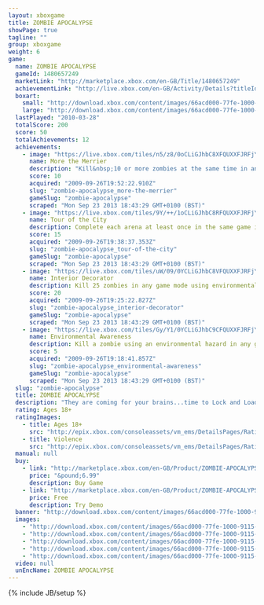 ```yaml
---
layout: xboxgame
title: ZOMBIE APOCALYPSE
showPage: true
tagline: ""
group: xboxgame
weight: 6
game: 
  name: ZOMBIE APOCALYPSE
  gameId: 1480657249
  marketLink: "http://marketplace.xbox.com/en-GB/Title/1480657249"
  achievementLink: "http://live.xbox.com/en-GB/Activity/Details?titleId=1480657249"
  boxart: 
    small: "http://download.xbox.com/content/images/66acd000-77fe-1000-9115-d80258410961/1033/boxartsm.jpg"
    large: "http://download.xbox.com/content/images/66acd000-77fe-1000-9115-d80258410961/1033/boxartlg.jpg"
  lastPlayed: "2010-03-28"
  totalScore: 200
  score: 50
  totalAchievements: 12
  achievements: 
    - image: "https://live.xbox.com/tiles/n5/z8/0oCLiGJhbC8XFQUXXFJRFjYxL2FjaC8wL2MAAAAA5+fn-dOchA==.jpg"
      name: More the Merrier
      description: "Kill&nbsp;10 or more zombies at the same time in any game mode"
      score: 10
      acquired: "2009-09-26T19:52:22.910Z"
      slug: "zombie-apocalypse_more-the-merrier"
      gameSlug: "zombie-apocalypse"
      scraped: "Mon Sep 23 2013 18:43:29 GMT+0100 (BST)"
    - image: "https://live.xbox.com/tiles/9Y/++/1oCLiGJhbC8RFQUXXFJRFjYxL2FjaC8wL2UAAAAA5+fn+ZGP7g==.jpg"
      name: Tour of the City
      description: Complete each arena at least once in the same game in any game mode
      score: 15
      acquired: "2009-09-26T19:38:37.353Z"
      slug: "zombie-apocalypse_tour-of-the-city"
      gameSlug: "zombie-apocalypse"
      scraped: "Mon Sep 23 2013 18:43:29 GMT+0100 (BST)"
    - image: "https://live.xbox.com/tiles/uW/09/0YCLiGJhbC8VFQUXXFJRFjYxL2FjaC8wL2EAAAAA5+fn-hJtog==.jpg"
      name: Interior Decorator
      description: Kill 25 zombies in any game mode using environmental hazards
      score: 20
      acquired: "2009-09-26T19:25:22.827Z"
      slug: "zombie-apocalypse_interior-decorator"
      gameSlug: "zombie-apocalypse"
      scraped: "Mon Sep 23 2013 18:43:29 GMT+0100 (BST)"
    - image: "https://live.xbox.com/tiles/Gy/Y1/0YCLiGJhbC9CFQUXXFJRFjYxL2FjaC8wLzYAAAAA5+fn-homAA==.jpg"
      name: Environmental Awareness
      description: Kill a zombie using an environmental hazard in any game mode
      score: 5
      acquired: "2009-09-26T19:18:41.857Z"
      slug: "zombie-apocalypse_environmental-awareness"
      gameSlug: "zombie-apocalypse"
      scraped: "Mon Sep 23 2013 18:43:29 GMT+0100 (BST)"
  slug: "zombie-apocalypse"
  title: ZOMBIE APOCALYPSE
  description: "They are coming for your brains...time to Lock and Load. This game requires the Xbox 360 hard drive or the 512MB Memory Unit for storage. There are no refunds for this item. For more information, see www.xbox.com/live/accounts."
  rating: Ages 18+
  ratingImages: 
    - title: Ages 18+
      src: "http://epix.xbox.com/consoleassets/vm_ems/DetailsPages/RatingSystemID/14/default/Values/14005.png"
    - title: Violence
      src: "http://epix.xbox.com/consoleassets/vm_ems/DetailsPages/RatingSystemID/14/default/Descriptors/14005.png"
  manual: null
  buy: 
    - link: "http://marketplace.xbox.com/en-GB/Product/ZOMBIE-APOCALYPSE/66acd000-77fe-1000-9115-d80258410961?purchase=1&amp;DownloadType=Game"
      price: "&pound;6.99"
      description: Buy Game
    - link: "http://marketplace.xbox.com/en-GB/Product/ZOMBIE-APOCALYPSE/66acd000-77fe-1000-9115-d80258410961?purchase=1&amp;DownloadType=GameDemo"
      price: Free
      description: Try Demo
  banner: "http://download.xbox.com/content/images/66acd000-77fe-1000-9115-d80258410961/1033/banner.png"
  images: 
    - "http://download.xbox.com/content/images/66acd000-77fe-1000-9115-d80258410961/1033/screenlg1.jpg"
    - "http://download.xbox.com/content/images/66acd000-77fe-1000-9115-d80258410961/1033/screenlg2.jpg"
    - "http://download.xbox.com/content/images/66acd000-77fe-1000-9115-d80258410961/1033/screenlg3.jpg"
    - "http://download.xbox.com/content/images/66acd000-77fe-1000-9115-d80258410961/1033/screenlg4.jpg"
    - "http://download.xbox.com/content/images/66acd000-77fe-1000-9115-d80258410961/1033/screenlg5.jpg"
  video: null
  unEncName: ZOMBIE APOCALYPSE
---
```

{% include JB/setup %}